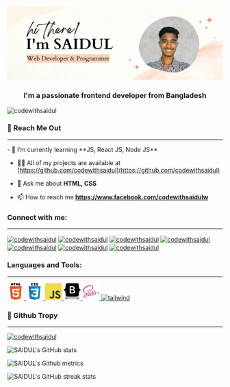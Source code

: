 <img src="https://github.com/codewithsaidul/codewithsaidul/blob/main/github-banner.png">

<h3 align="center">I'm a passionate frontend developer from Bangladesh</h3>

<p align="left"> <img src="https://komarev.com/ghpvc/?username=codewithsaidul&label=Profile%20views&color=0e75b6&style=flat" alt="codewithsaidul" /> </p>

<h3 align="left">🥀 Reach Me Out</h3>
<hr>
- 🌱 I’m currently learning **JS, React JS, Node JS** 

- 👨‍💻 All of my projects are available at [https://github.com/codewithsaidul](https://github.com/codewithsaidul)

- 💬 Ask me about **HTML, CSS**

- 📫 How to reach me **https://www.facebook.com/codewithsaidulw**

<h3 align="left">Connect with me:</h3>
<hr>
<p align="left">
<a href="https://twitter.com/codewithsaidul" target="blank"><img align="center" src="https://raw.githubusercontent.com/rahuldkjain/github-profile-readme-generator/master/src/images/icons/Social/twitter.svg" alt="codewithsaidul" height="30" width="40" /></a>
<a href="https://linkedin.com/in/codewithsaidul" target="blank"><img align="center" src="https://raw.githubusercontent.com/rahuldkjain/github-profile-readme-generator/master/src/images/icons/Social/linked-in-alt.svg" alt="codewithsaidul" height="30" width="40" /></a>
<a href="https://stackoverflow.com/users/codewithsaidul" target="blank"><img align="center" src="https://raw.githubusercontent.com/rahuldkjain/github-profile-readme-generator/master/src/images/icons/Social/stack-overflow.svg" alt="codewithsaidul" height="30" width="40" /></a>
<a href="https://fb.com/codewithsaidul" target="blank"><img align="center" src="https://raw.githubusercontent.com/rahuldkjain/github-profile-readme-generator/master/src/images/icons/Social/facebook.svg" alt="codewithsaidul" height="30" width="40" /></a>
<a href="https://instagram.com/codewithsaidul" target="blank"><img align="center" src="https://raw.githubusercontent.com/rahuldkjain/github-profile-readme-generator/master/src/images/icons/Social/instagram.svg" alt="codewithsaidul" height="30" width="40" /></a>
<a href="https://dribbble.com/codewithsaidul" target="blank"><img align="center" src="https://raw.githubusercontent.com/rahuldkjain/github-profile-readme-generator/master/src/images/icons/Social/dribbble.svg" alt="codewithsaidul" height="30" width="40" /></a>
<a href="https://codeforces.com/profile/codewithsaidul" target="blank"><img align="center" src="https://raw.githubusercontent.com/rahuldkjain/github-profile-readme-generator/master/src/images/icons/Social/codeforces.svg" alt="codewithsaidul" height="30" width="40" /></a>
</p>


<h3 align="left">Languages and Tools:</h3>
<hr>
<p align="left"> <a href="https://www.w3.org/html/" target="_blank" rel="noreferrer"> <img src="https://raw.githubusercontent.com/devicons/devicon/master/icons/html5/html5-original-wordmark.svg" alt="html5" width="40" height="40"/> </a> <a href="https://www.w3schools.com/css/" target="_blank" rel="noreferrer"> <img src="https://raw.githubusercontent.com/devicons/devicon/master/icons/css3/css3-original-wordmark.svg" alt="css3" width="40" height="40"/> </a> <a href="https://developer.mozilla.org/en-US/docs/Web/JavaScript" target="_blank" rel="noreferrer"> <img src="https://raw.githubusercontent.com/devicons/devicon/master/icons/javascript/javascript-original.svg" alt="javascript" width="40" height="40"/> </a> <a href="https://getbootstrap.com" target="_blank" rel="noreferrer"> <img src="https://raw.githubusercontent.com/devicons/devicon/master/icons/bootstrap/bootstrap-plain-wordmark.svg" alt="bootstrap" width="40" height="40"/> </a>
<a href="https://sass-lang.com" target="_blank" rel="noreferrer"> <img src="https://raw.githubusercontent.com/devicons/devicon/master/icons/sass/sass-original.svg" alt="sass" width="40" height="40"/> </a> <a href="https://tailwindcss.com/" target="_blank" rel="noreferrer"> <img src="https://www.vectorlogo.zone/logos/tailwindcss/tailwindcss-icon.svg" alt="tailwind" width="40" height="40"/> </a> </p>


<h3 align="left">🥗 Github Tropy</h3>
<hr>
<p align="left"> <a href="https://github.com/ryo-ma/github-profile-trophy"><img src="https://github-profile-trophy.vercel.app/?username=codewithsaidul" alt="codewithsaidul" /></a> </p>




![SAIDUL's GitHub stats](https://github-readme-stats.vercel.app/api?username=codewithsaidul&show_icons=true)  

![SAIDUL's Github metrics](https://metrics.lecoq.io/codewithsaidul)  

![SAIDUL's GitHub streak stats](https://streak-stats.demolab.com/?user=codewithsaidul)  






